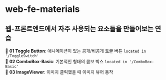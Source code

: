 # web-fe-materials

## 웹-프론트엔드에서 자주 사용되는 요소들을 만들어보는 연습

📔 **01 Toggle Button**: 애니메이션이 있는 공개/비공개 토글 버튼 `located in '/ToggleSwitch'`  
📔 **02 ComboBox-Basic**: 기본적인 형태의 콤보 박스 `located in '/ComboBox-Basic'`  
📔 **03 ImageViewer**: 이미지 클릭했을 때 이미지 뷰어 동작
